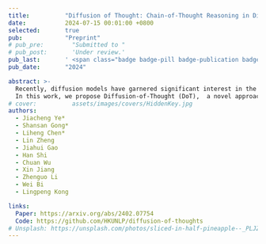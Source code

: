 ```yaml
---
title:          "Diffusion of Thought: Chain-of-Thought Reasoning in Diffusion Language Models"
date:           2024-07-15 00:01:00 +0800
selected:       true
pub:            "Preprint"
# pub_pre:        "Submitted to "
# pub_post:       'Under review.'
pub_last:       ' <span class="badge badge-pill badge-publication badge-danger">Arxiv</span>'
pub_date:       "2024"

abstract: >-
  Recently, diffusion models have garnered significant interest in the field of text processing due to their many potential advantages compared to conventional autoregressive models.
  In this work, we propose Diffusion-of-Thought (DoT),  a novel approach that integrates diffusion models with Chain-of-Thought, a well-established technique for improving the reasoning ability of autoregressive language models. In contrast to autoregressive language models that make decisions in a left-to-right, token-by-token manner, DoT allows reasoning steps to diffuse over time through a diffusion language model and offers greater flexibility in trading-off computation for reasoning performance. Our experimental results demonstrate the effectiveness of DoT in multi-digit multiplication, boolean logic, and grade school math problems, with a small diffusion model outperforming a much larger autoregressive model in both efficiency and accuracy. In addition to that, DoT showcases promising self-correction abilities and benefits from existing reasoning-enhancing techniques like self-consistency decoding. Our findings contribute to the understanding and development of reasoning with diffusion language models.
# cover:          assets/images/covers/HiddenKey.jpg
authors:
  - Jiacheng Ye*
  - Shansan Gong*
  - Liheng Chen*
  - Lin Zheng
  - Jiahui Gao
  - Han Shi
  - Chuan Wu
  - Xin Jiang
  - Zhenguo Li
  - Wei Bi
  - Lingpeng Kong

links:
  Paper: https://arxiv.org/abs/2402.07754
  Code: https://github.com/HKUNLP/diffusion-of-thoughts
# Unsplash: https://unsplash.com/photos/sliced-in-half-pineapple--_PLJZmHZzk
---
```

